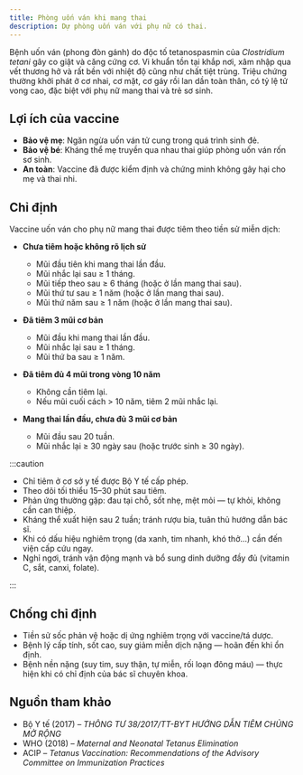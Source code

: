 ```yaml
---
title: Phòng uốn ván khi mang thai
description: Dự phòng uốn ván với phụ nữ có thai.
---
```


Bệnh uốn ván (phong đòn gánh) do độc tố tetanospasmin của _Clostridium tetani_ gây co giật và căng cứng cơ. Vi khuẩn tồn tại khắp nơi, xâm nhập qua vết thương hở và rất bền với nhiệt độ cũng như chất tiệt trùng. Triệu chứng thường khởi phát ở cơ nhai, cơ mặt, cơ gáy rồi lan dần toàn thân, có tỷ lệ tử vong cao, đặc biệt với phụ nữ mang thai và trẻ sơ sinh.

## Lợi ích của vaccine

- **Bảo vệ mẹ**: Ngăn ngừa uốn ván tử cung trong quá trình sinh đẻ.
- **Bảo vệ bé**: Kháng thể mẹ truyền qua nhau thai giúp phòng uốn ván rốn sơ sinh.
- **An toàn**: Vaccine đã được kiểm định và chứng minh không gây hại cho mẹ và thai nhi.

## Chỉ định

Vaccine uốn ván cho phụ nữ mang thai được tiêm theo tiền sử miễn dịch:

- **Chưa tiêm hoặc không rõ lịch sử**

  - Mũi đầu tiên khi mang thai lần đầu.
  - Mũi nhắc lại sau ≥ 1 tháng.
  - Mũi tiếp theo sau ≥ 6 tháng (hoặc ở lần mang thai sau).
  - Mũi thứ tư sau ≥ 1 năm (hoặc ở lần mang thai sau).
  - Mũi thứ năm sau ≥ 1 năm (hoặc ở lần mang thai sau).

- **Đã tiêm 3 mũi cơ bản**

  - Mũi đầu khi mang thai lần đầu.
  - Mũi nhắc lại sau ≥ 1 tháng.
  - Mũi thứ ba sau ≥ 1 năm.

- **Đã tiêm đủ 4 mũi trong vòng 10 năm**

  - Không cần tiêm lại.
  - Nếu mũi cuối cách > 10 năm, tiêm 2 mũi nhắc lại.

- **Mang thai lần đầu, chưa đủ 3 mũi cơ bản**
  - Mũi đầu sau 20 tuần.
  - Mũi nhắc lại ≥ 30 ngày sau (hoặc trước sinh ≥ 30 ngày).

:::caution

- Chỉ tiêm ở cơ sở y tế được Bộ Y tế cấp phép.
- Theo dõi tối thiểu 15–30 phút sau tiêm.
- Phản ứng thường gặp: đau tại chỗ, sốt nhẹ, mệt mỏi — tự khỏi, không cần can thiệp.
- Kháng thể xuất hiện sau 2 tuần; tránh rượu bia, tuân thủ hướng dẫn bác sĩ.
- Khi có dấu hiệu nghiêm trọng (da xanh, tim nhanh, khó thở...) cần đến viện cấp cứu ngay.
- Nghỉ ngơi, tránh vận động mạnh và bổ sung dinh dưỡng đầy đủ (vitamin C, sắt, canxi, folate).

:::

## Chống chỉ định

- Tiền sử sốc phản vệ hoặc dị ứng nghiêm trọng với vaccine/tá dược.
- Bệnh lý cấp tính, sốt cao, suy giảm miễn dịch nặng — hoãn đến khi ổn định.
- Bệnh nền nặng (suy tim, suy thận, tự miễn, rối loạn đông máu) — thực hiện khi có chỉ định của bác sĩ chuyên khoa.

## Nguồn tham khảo

- Bộ Y tế (2017) – _THÔNG TƯ 38/2017/TT-BYT HƯỚNG DẪN TIÊM CHỦNG MỞ RỘNG_
- WHO (2018) – _Maternal and Neonatal Tetanus Elimination_
- ACIP – _Tetanus Vaccination: Recommendations of the Advisory Committee on Immunization Practices_
